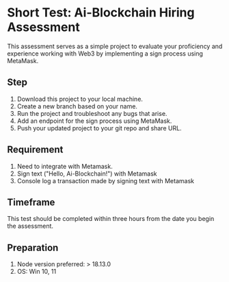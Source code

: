 # Short Test: Ai-Blockchain Hiring Assessment

This assessment serves as a simple project to evaluate your proficiency and experience working with Web3 by implementing a sign process using MetaMask.

## Step

1. Download this project to your local machine.
2. Create a new branch based on your name.
3. Run the project and troubleshoot any bugs that arise.
4. Add an endpoint for the sign process using MetaMask.
5. Push your updated project to your git repo and share URL.

## Requirement
1. Need to integrate with Metamask.
2. Sign text ("Hello, Ai-Blockchain!") with Metamask
3. Console log a transaction made by signing text with Metamask

## Timeframe
This test should be completed within three hours from the date you begin the assessment.





## Preparation
1. Node version preferred: > 18.13.0
2. OS: Win 10, 11
